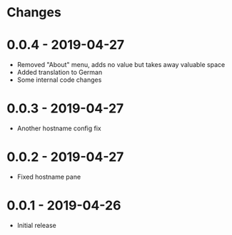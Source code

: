 # Changes

# 0.0.4 - 2019-04-27
* Removed "About" menu, adds no value but takes away valuable space
* Added translation to German
* Some internal code changes

# 0.0.3 - 2019-04-27
* Another hostname config fix

# 0.0.2 - 2019-04-27
* Fixed hostname pane

# 0.0.1 - 2019-04-26
* Initial release

